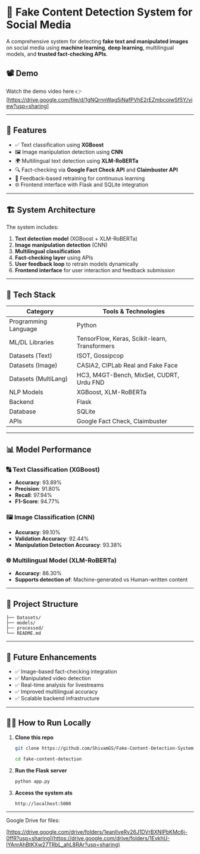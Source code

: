 # 🧠 Fake Content Detection System for Social Media

A comprehensive system for detecting **fake text and manipulated images** on social media using **machine learning**, **deep learning**, multilingual models, and **trusted fact-checking APIs**.

## 📽️ Demo

Watch the demo video here 👉 [https://drive.google.com/file/d/1gNQrnnWag5iNafPVhE2rEZmbcoiwSf5Y/view?usp=sharing]

---

## 📌 Features

- ✅ Text classification using **XGBoost**
- 🖼️ Image manipulation detection using **CNN**
- 🌍 Multilingual text detection using **XLM-RoBERTa**
- 🔍 Fact-checking via **Google Fact Check API** and **Claimbuster API**
- 💬 Feedback-based retraining for continuous learning
- 🌐 Frontend interface with Flask and SQLite integration

---

## 🏗️ System Architecture

The system includes:
1. **Text detection model** (XGBoost + XLM-RoBERTa)
2. **Image manipulation detection** (CNN)
3. **Multilingual classification**   
4. **Fact-checking layer** using APIs
5. **User feedback loop** to retrain models dynamically
6. **Frontend interface** for user interaction and feedback submission

---

## 🧰 Tech Stack

| Category           | Tools & Technologies                             |
|--------------------|--------------------------------------------------|
| Programming Language | Python                                         |
| ML/DL Libraries     | TensorFlow, Keras, Scikit-learn, Transformers   |
| Datasets (Text)     | ISOT, Gossipcop                                 |
| Datasets (Image)    | CASIA2, CIPLab Real and Fake Face               |
| Datasets (MultiLang)| HC3, M4GT-Bench, MixSet, CUDRT, Urdu FND       |
| NLP Models          | XGBoost, XLM-RoBERTa                            |
| Backend             | Flask                                           |
| Database            | SQLite                                          |
| APIs                | Google Fact Check, Claimbuster                  |

---

## 📊 Model Performance

### 🔠 Text Classification (XGBoost)
- **Accuracy**: 93.89%
- **Precision**: 91.80%
- **Recall**: 97.94%
- **F1-Score**: 94.77%

### 🖼️ Image Classification (CNN)
- **Accuracy**: 99.10%
- **Validation Accuracy**: 92.44%
- **Manipulation Detection Accuracy**: 93.38%

### 🌐 Multilingual Model (XLM-RoBERTa)
- **Accuracy**: 86.30%
- **Supports detection of**: Machine-generated vs Human-written content

---

## 📁 Project Structure

```
├── Datasets/ 
├── models/ 
├── processed/ 
└── README.md 
```
---

## 🔄 Future Enhancements

- ✅ Image-based fact-checking integration
- ✅ Manipulated video detection
- ✅ Real-time analysis for livestreams
- ✅ Improved multilingual accuracy
- ✅ Scalable backend infrastructure

---


## 👨‍💻 How to Run Locally

1. **Clone this repo**  
   ```bash
   git clone https://github.com/ShivamGS/Fake-Content-Detection-System-for-Social-Media.git
   
   cd fake-content-detection
   ```
   
2. **Run the Flask server**  
   ```bash
   python app.py
   ```
3. **Access the system ats**
   ```bash
   http://localhost:5000
   ```
---



Google Drive for files:

[https://drive.google.com/drive/folders/1eanlIveRv26J1DVrBXNlPbKMc6j-0ffR?usp=sharing](https://drive.google.com/drive/folders/1EvkhU-lYAnrAhBtKXw27TRbL_ahL8RAr?usp=sharing)
